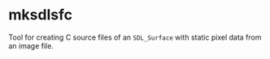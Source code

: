 # mksdlsfc

Tool for creating C source files of an `SDL_Surface` with static pixel data
from an image file.


